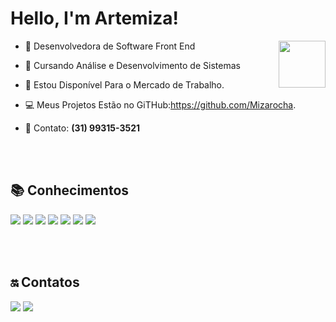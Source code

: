 
  <h1>Hello, I'm Artemiza!</h1> <img align="right" width="75" src="https://media0.giphy.com/media/bx3Cvt88j7PtM4SOaS/giphy.gif?       cid=ecf05e47bvtq43ubdc7bsff9jerhd9hm3jylycjovnb52esv&rid=giphy.gif&ct=s"/></h2>

- 👩‍    Desenvolvedora de Software Front End

- 🏫   Cursando Análise e Desenvolvimento de Sistemas

- 🚀    Estou Disponível Para o Mercado de Trabalho.

- 💻    Meus Projetos Estão no GiTHub:https://github.com/Mizarocha.

- 📱      Contato: **(31) 99315-3521**

<br><br>
 
## 📚 Conhecimentos

<div style="display: inline_block">

<img src="https://img.shields.io/badge/html5-%23E34F26.svg?style=for-the-badge&logo=html5&logoColor=white" />
<img src="https://img.shields.io/badge/css-%231572B6.svg?style=for-the-badge&logo=css3&logoColor=white" />
<img src="https://img.shields.io/badge/javascript-%23323330.svg?style=for-the-badge&logo=javascript&logoColor=%23F7DF1E" />
<img src="https://img.shields.io/badge/node.js-%05122A.svg?style=for-the-badge&logo=node.js&logoColor" />
<img src="https://img.shields.io/badge/React-%231572B6.svg?style=for-the-badge&logo=react&logoColor=white" />
<img src="https://img.shields.io/badge/Github-%23323330.svg?style=for-the-badge&logo=github&logoColor" />
<img src="https://img.shields.io/badge/Git-%23323330.svg?style=for-the-badge&logo=git&logoColor" />


</div>


<br><br>

## 🔛 Contatos

  <a href="https://www.linkedin.com/in/artemiza-rocha/a" target="_blank"><img src="https://img.shields.io/badge/-LinkedIn-%230077B5?style=for-the-badge&logo=linkedin&logoColor=white" target="_blank"></a> 
  <a href="https://github.com/Mizarocha" target="_blank"><img src="https://img.shields.io/badge/-GITHUB-%23E4405F?style=for-the-badge&logo=github&logoColor=white" target="_blank"></a>
